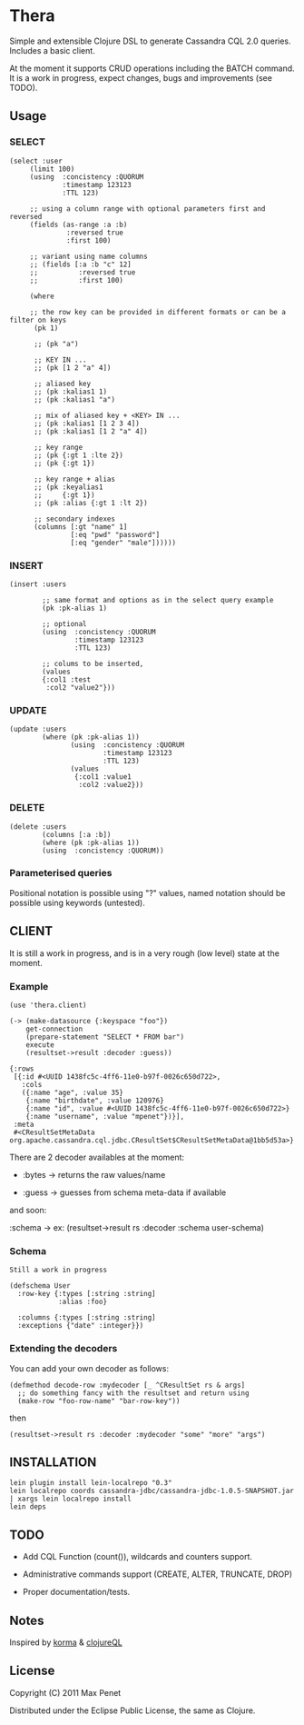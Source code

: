 # Thera

Simple and extensible Clojure DSL to generate Cassandra CQL 2.0 queries.
Includes a basic client.

At the moment it supports CRUD operations including the BATCH command.
It is a work in progress, expect changes, bugs and improvements (see TODO).

## Usage

### SELECT

    (select :user
         (limit 100)
         (using  :concistency :QUORUM
                 :timestamp 123123
                 :TTL 123)

         ;; using a column range with optional parameters first and reversed
         (fields (as-range :a :b)
                  :reversed true
                  :first 100)

         ;; variant using name columns
         ;; (fields [:a :b "c" 12]
         ;;          :reversed true
         ;;          :first 100)

         (where

         ;; the row key can be provided in different formats or can be a filter on keys
          (pk 1)

          ;; (pk "a")

          ;; KEY IN ...
          ;; (pk [1 2 "a" 4])

          ;; aliased key
          ;; (pk :kalias1 1)
          ;; (pk :kalias1 "a")

          ;; mix of aliased key + <KEY> IN ...
          ;; (pk :kalias1 [1 2 3 4])
          ;; (pk :kalias1 [1 2 "a" 4])

          ;; key range
          ;; (pk {:gt 1 :lte 2})
          ;; (pk {:gt 1})

          ;; key range + alias
          ;; (pk :keyalias1
          ;;     {:gt 1})
          ;; (pk :alias {:gt 1 :lt 2})

          ;; secondary indexes
          (columns [:gt "name" 1]
                   [:eq "pwd" "password"]
                   [:eq "gender" "male"])))))


### INSERT

    (insert :users

            ;; same format and options as in the select query example
            (pk :pk-alias 1)

            ;; optional
            (using  :concistency :QUORUM
                    :timestamp 123123
                    :TTL 123)

            ;; colums to be inserted,
            (values
            {:col1 :test
             :col2 "value2"}))


### UPDATE

    (update :users
            (where (pk :pk-alias 1))
                   (using  :concistency :QUORUM
                           :timestamp 123123
                           :TTL 123)
                   (values
                    {:col1 :value1
                     :col2 :value2}))

### DELETE

    (delete :users
            (columns [:a :b])
            (where (pk :pk-alias 1))
            (using  :concistency :QUORUM))

### Parameterised queries

Positional notation is possible using "?" values, named notation
should be possible using keywords (untested).


## CLIENT

It is still a work in progress, and is in a very rough (low level)
state at the moment.



### Example

    (use 'thera.client)

    (-> (make-datasource {:keyspace "foo"})
        get-connection
        (prepare-statement "SELECT * FROM bar")
        execute
        (resultset->result :decoder :guess))

    {:rows
     [{:id #<UUID 1438fc5c-4ff6-11e0-b97f-0026c650d722>,
       :cols
       ({:name "age", :value 35}
        {:name "birthdate", :value 120976}
        {:name "id", :value #<UUID 1438fc5c-4ff6-11e0-b97f-0026c650d722>}
        {:name "username", :value "mpenet"})}],
     :meta
     #<CResultSetMetaData org.apache.cassandra.cql.jdbc.CResultSet$CResultSetMetaData@1bb5d53a>}

There are 2 decoder availables at the moment:

* :bytes -> returns the raw values/name

* :guess -> guesses from schema meta-data if available


and soon:

:schema -> ex: (resultset->result rs :decoder :schema user-schema)

### Schema

    Still a work in progress

    (defschema User
      :row-key {:types [:string :string]
                :alias :foo}

      :columns {:types [:string :string]
      :exceptions {"date" :integer}})

### Extending the decoders

You can add your own decoder as follows:

    (defmethod decode-row :mydecoder [_ ^CResultSet rs & args]
      ;; do something fancy with the resultset and return using
      (make-row "foo-row-name" "bar-row-key"))

then

    (resultset->result rs :decoder :mydecoder "some" "more" "args")

## INSTALLATION

    lein plugin install lein-localrepo "0.3"
    lein localrepo coords cassandra-jdbc/cassandra-jdbc-1.0.5-SNAPSHOT.jar | xargs lein localrepo install
    lein deps

## TODO

* Add CQL Function (count()), wildcards and counters support.

* Administrative commands support (CREATE, ALTER, TRUNCATE, DROP)

* Proper documentation/tests.

## Notes

Inspired by [korma](https://github.com/ibdknox/Korma) & [clojureQL](https://github.com/LauJensen/clojureql)

## License

Copyright (C) 2011 Max Penet

Distributed under the Eclipse Public License, the same as Clojure.
